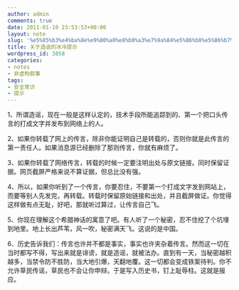 ```yaml
---
author: admin
comments: true
date: 2011-01-10 23:53:53+00:00
layout: note
slug: '%e5%85%b3%e4%ba%8e%e9%80%a0%e8%b0%a3%e7%9a%84%e5%86%b0%e5%86%b7%e6%8f%90%e7%a4%ba'
title: 关于造谣的冰冷提示
wordpress_id: 3858
categories:
- notes
- 非虚构叙事
tags:
- 安全常识
- 提示
---
```


1、所谓造谣，现在一般是这样认定的，技术手段所能追踪到的、第一个把口头传言的打成文字并发布到网络上的人。

2、如果你转载了网上的传言，除非你能证明自己是转载的，否则你就是此传言的第一责任人。如果消息源已经删除了那则传言，你就有麻烦了。

3、如果你转载了网络传言，转载的时候一定要注明出处与原文链接。同时保留证据。网页截屏严格来说不算证据，但总比没有强。

4、所以，如果你听到了一个传言，你要忍住，不要第一个打成文字发到网站上，而要等别人先发完，再转载。转载时保留原始链接和出处，并且截屏做证。你觉得这样做有点无耻，好吧，那就听过算过，让传言自己飞。

5、你现在理解这个希腊神话的寓意了吧。有人听了一个秘密，忍不住挖了个坑埋到地里。地上长出芦苇，风一吹，秘密满天飞。这说的是中国。

6、历史告诉我们：传言也许并不都是事实，事实也许夹杂着传言。然而这一切在当时都写不得，写出来就是诽谤，就是造谣，就被法办。直到有一天，当秘密越积越多，当禁令防不胜防，当大地引爆，天翻地覆。这一切都会变成铁案待判。你不允许草民传谣，草民也不会让你申辩。于是写入历史书，钉上耻辱柱。这就是报应。

